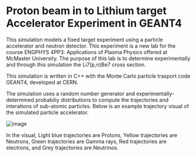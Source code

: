 # Proton beam in to Lithium target Accelerator Experiment in GEANT4
This simulation models a fixed target experiment using a particle accelerator and neutron detector. This experiment is a new lab for the course ENGPHYS 4PP3: Applications of Plasma Physics offered at McMaster University. The purpose of this lab is to determine experimentally and through this simulation the Li7(p,n)Be7 cross section.

This simulation is written in C++ with the Monte Carlo particle trasport code GEANT4, developed at CERN.

The simulation uses a random number generator and experimentally-determined probabiliy distributions to compute the trajectories and interations of sub-atomic particles. Below is an example trajectory visual of the simulated particle accelerator. 

![image](https://github.com/Sebrhyscart/GEANT4-ProtonBeam-LithiumTarget/assets/133667593/d15c8abd-47a9-4f7d-8b3d-aa974da8433e)

In the visual, Light blue trajectories are Protons, Yellow trajectories are Neutrons, Green trajectories are Gamma rays, Red trajectories are electrons, and Grey trajectories are Neutrinos.
